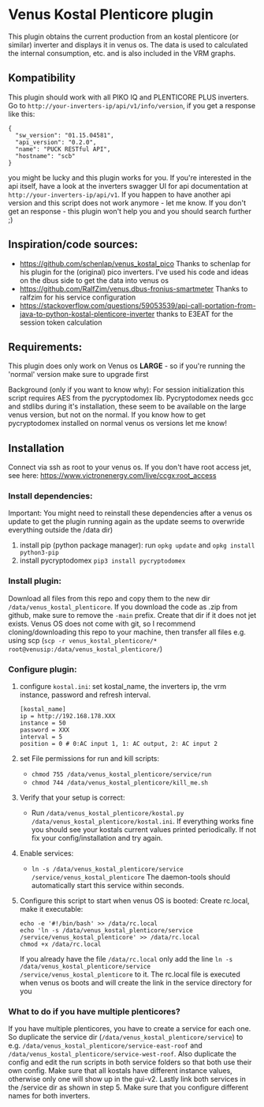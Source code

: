 # Venus Kostal Plenticore plugin

This plugin obtains the current production from an kostal plenticore (or similar) inverter and displays it in venus os.
The data is used to calculated the internal consumption, etc. and is also included in the VRM graphs.

## Kompatibility

This plugin should work with all PIKO IQ and PLENTICORE PLUS inverters. Go to `http://your-inverters-ip/api/v1/info/version`, if you get a response like this:   
```
{
  "sw_version": "01.15.04581",
  "api_version": "0.2.0",
  "name": "PUCK RESTful API",
  "hostname": "scb"
}
```
you might be lucky and this plugin works for you. If you're interested in the api itself, have a look at the inverters swagger UI for api documentation at `http://your-inverters-ip/api/v1`. 
If you happen to have another api version and this script does not work anymore - let me know.
If you don't get an response - this plugin won't help you and you should search further ;) 

## Inspiration/code sources:
- https://github.com/schenlap/venus_kostal_pico Thanks to schenlap for his plugin for the (original) pico inverters. I've used his code and ideas on the dbus side to get the data into venus os
- https://github.com/RalfZim/venus.dbus-fronius-smartmeter Thanks to ralfzim for his service configuration 
- https://stackoverflow.com/questions/59053539/api-call-portation-from-java-to-python-kostal-plenticore-inverter thanks to E3EAT for the session token calculation 

## Requirements: 
This plugin does only work on Venus os **LARGE** - so if you're running the 'normal' version make sure to upgrade first

Background (only if you want to know why): For session initialization this script requires AES from the pycryptodomex lib. Pycryptodomex needs gcc and stdlibs during it's installation, these seem to be available on the large venus version, but not on the normal. If you know how to get pycryptodomex installed on normal venus os versions let me know!

## Installation

Connect via ssh as root to your venus os. If you don't have root access jet, see here: https://www.victronenergy.com/live/ccgx:root_access

### Install dependencies:
Important: You might need to reinstall these dependencies after a venus os update to get the plugin running again as the update seems to overwride everything outside the /data dir)

1. install pip (python package manager): run `opkg update` and `opkg install python3-pip`
2. install pycryptodomex `pip3 install pycryptodomex`

### Install plugin:

Download all files from this repo and copy them to the new dir `/data/venus_kostal_plenticore`.
If you download the code as .zip from github, make sure to remove the `-main` prefix. 
Create that dir if it does not jet exists. 
Venus OS does not come with git, so I recommend cloning/downloading this repo to your machine, then transfer all files e.g. using scp (`scp -r venus_kostal_plenticore/* root@venusip:/data/venus_kostal_plenticore/`)


### Configure plugin:

1. configure `kostal.ini`: set kostal_name, the inverters ip, the vrm instance, password and refresh interval. 
    ```
    [kostal_name]
    ip = http://192.168.178.XXX
    instance = 50
    password = XXX
    interval = 5
    position = 0 # 0:AC input 1, 1: AC output, 2: AC input 2
    ``` 

2. set File permissions for run and kill scripts:
   - `chmod 755 /data/venus_kostal_plenticore/service/run`
   - `chmod 744 /data/venus_kostal_plenticore/kill_me.sh`

   
3. Verify that your setup is correct:

   - Run `/data/venus_kostal_plenticore/kostal.py /data/venus_kostal_plenticore/kostal.ini`. If everything works fine you should see your kostals current values printed periodically. If not fix your config/installation and try again.

4. Enable services:
   - `ln -s /data/venus_kostal_plenticore/service /service/venus_kostal_plenticore` The daemon-tools should automatically start this service within seconds.

5. Configure this script to start when venus OS is booted:
   Create rc.local, make it executable:
   ```
   echo -e '#!/bin/bash' >> /data/rc.local
   echo 'ln -s /data/venus_kostal_plenticore/service /service/venus_kostal_plenticore' >> /data/rc.local
   chmod +x /data/rc.local 
   ```   
   If you already have the file `/data/rc.local` only add the line  `ln -s /data/venus_kostal_plenticore/service /service/venus_kostal_plenticore` to it.
   The rc.local file is executed when venus os boots and will create the link in the service directory for you


### What to do if you have multiple plenticores? 

If you have multiple plenticores, you have to create a service for each one. So duplicate the service dir (`/data/venus_kostal_plenticore/service`) to e.g. `/data/venus_kostal_plenticore/service-east-roof` and `/data/venus_kostal_plenticore/service-west-roof`.
Also duplicate the config and edit the run scripts in both service folders so that both use their own config.
Make sure that all kostals have different instance values, otherwise only one will show up in the gui-v2.
Lastly link both services in the /service dir as shown in step 5.
Make sure that you configure different names for both inverters.






